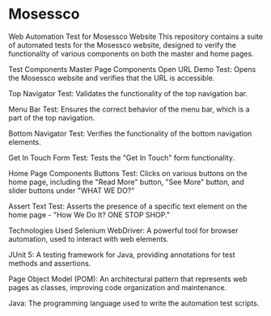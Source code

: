 # Mosessco
Web Automation Test for Mosessco Website
This repository contains a suite of automated tests for the Mosessco website, designed to verify the functionality of various components on both the master and home pages.

Test Components
Master Page Components
Open URL Demo Test: Opens the Mosessco website and verifies that the URL is accessible.

Top Navigator Test: Validates the functionality of the top navigation bar.

Menu Bar Test: Ensures the correct behavior of the menu bar, which is a part of the top navigation.

Bottom Navigator Test: Verifies the functionality of the bottom navigation elements.

Get In Touch Form Test: Tests the "Get In Touch" form functionality.

Home Page Components
Buttons Test: Clicks on various buttons on the home page, including the "Read More" button, "See More" button, and slider buttons under "WHAT WE DO?"

Assert Text Test: Asserts the presence of a specific text element on the home page - "How We Do It? ONE STOP SHOP."

Technologies Used
Selenium WebDriver: A powerful tool for browser automation, used to interact with web elements.

JUnit 5: A testing framework for Java, providing annotations for test methods and assertions.

Page Object Model (POM): An architectural pattern that represents web pages as classes, improving code organization and maintenance.

Java: The programming language used to write the automation test scripts.

